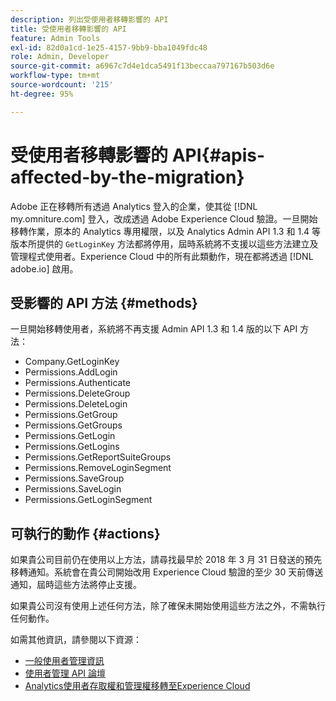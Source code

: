 ```yaml
---
description: 列出受使用者移轉影響的 API
title: 受使用者移轉影響的 API
feature: Admin Tools
exl-id: 82d0a1cd-1e25-4157-9bb9-bba1049fdc48
role: Admin, Developer
source-git-commit: a6967c7d4e1dca5491f13beccaa797167b503d6e
workflow-type: tm+mt
source-wordcount: '215'
ht-degree: 95%

---
```


# 受使用者移轉影響的 API{#apis-affected-by-the-migration}

Adobe 正在移轉所有透過 Analytics 登入的企業，使其從 [!DNL my.omniture.com] 登入，改成透過 Adobe Experience Cloud 驗證。一旦開始移轉作業，原本的 Analytics 專用權限，以及 Analytics Admin API 1.3 和 1.4 等版本所提供的 `GetLoginKey` 方法都將停用，屆時系統將不支援以這些方法建立及管理程式使用者。Experience Cloud 中的所有此類動作，現在都將透過 [!DNL adobe.io] 啟用。

## 受影響的 API 方法 {#methods}

一旦開始移轉使用者，系統將不再支援 Admin API 1.3 和 1.4 版的以下 API 方法：

* Company.GetLoginKey
* Permissions.AddLogin
* Permissions.Authenticate
* Permissions.DeleteGroup
* Permissions.DeleteLogin
* Permissions.GetGroup
* Permissions.GetGroups
* Permissions.GetLogin
* Permissions.GetLogins
* Permissions.GetReportSuiteGroups
* Permissions.RemoveLoginSegment
* Permissions.SaveGroup
* Permissions.SaveLogin
* Permissions.GetLoginSegment

## 可執行的動作 {#actions}

如果貴公司目前仍在使用以上方法，請尋找最早於 2018 年 3 月 31 日發送的預先移轉通知。系統會在貴公司開始改用 Experience Cloud 驗證的至少 30 天前傳送通知，屆時這些方法將停止支援。

如果貴公司沒有使用上述任何方法，除了確保未開始使用這些方法之外，不需執行任何動作。

如需其他資訊，請參閱以下資源：

* [一般使用者管理資訊](https://helpx.adobe.com/tw/enterprise/help/users.html)
* [使用者管理 API 論壇](https://community.adobe.com/t5/enterprise-teams/bd-p/enterprise-and-teams)
* [Analytics使用者存取權和管理權移轉至Experience Cloud](/help/admin/tools/user-management/user-migration/c-migration-tool.md)
